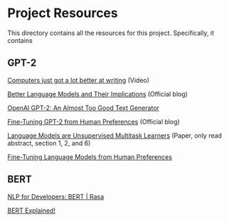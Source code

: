 # Project Resources

This directory contains all the resources for this project. Specifically, it contains

## GPT-2

[Computers just got a lot better at writing](https://youtu.be/gcHkxP9adiM) (Video)

[Better Language Models and Their Implications](https://openai.com/blog/better-language-models/) (Official blog)

[OpenAI GPT-2: An Almost Too Good Text Generator](https://youtu.be/8ypnLjwpzK8)

[Fine-Tuning GPT-2 from Human Preferences](https://openai.com/blog/fine-tuning-gpt-2/) (Official blog)

[Language Models are Unsupervised Multitask Learners](https://cdn.openai.com/better-language-models/language_models_are_unsupervised_multitask_learners.pdf) (Paper, only read abstract, section 1, 2, and 6)

[Fine-Tuning Language Models from Human Preferences](https://arxiv.org/abs/1909.08593v2)


## BERT

[NLP for Developers: BERT | Rasa](https://youtu.be/zMxvS7hD-Ug)

[BERT Explained!](https://youtu.be/OR0wfP2FD3c)